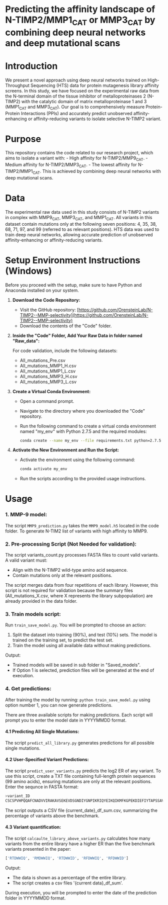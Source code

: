 # Predicting the affinity landscape of N-TIMP2/MMP1<sub>CAT</sub> or MMP3<sub>CAT</sub> by combining deep neural networks and deep mutational scans

# Introduction

We present a novel approach using deep neural networks trained on High-Throughput Sequencing (HTS) data for protein mutagenesis library affinity screens.
In this study, we have focused on the experimental raw data from the N-terminal domain of the tissue inhibitor of metalloproteinases 2 (N-TIMP2) with the catalytic domain of matrix metalloproteinase 1 and 3 (MMP1<sub>CAT</sub> and MMP3<sub>CAT</sub>). Our goal is to comprehensively measure Protein-Protein Interactions (PPIs) and accurately predict unobserved affinity-enhancing or affinity-reducing variants to isolate selective N-TIMP2 variant.

# Purpose

This repository contains the code related to our research project, which aims to isolate a variant with:
   	- High affinity for N-TIMP2/MMP9<sub>CAT</sub>.
    	- Medium affinity for N-TIMP2/MMP3<sub>CAT</sub>.
     	- The lowest affinity for N-TIMP2/MMP1<sub>CAT</sub>.
This is achieved by combining deep neural networks with deep mutational scans.

# Data
The experimental raw data used in this study consists of N-TIMP2 variants in complex with MMP9<sub>CAT</sub>, MMP3<sub>CAT</sub>, and MMP1<sub>CAT</sub>.
All variants in this dataset contain mutations only at the following seven positions: 4, 35, 38, 68, 71, 97, and 99 (referred to as relevant positions).
HTS data was used to train deep neural networks, allowing accurate prediction of unobserved affinity-enhancing or affinity-reducing variants.

# Setup Environment Instructions (Windows)

Before you proceed with the setup, make sure to have Python and Anaconda installed on your system.


1. **Download the Code Repository:**
   - Visit the GitHub repository: [https://github.com/OrensteinLab/N-TIMP2--MMP-selectivity](https://github.com/OrensteinLab/N-TIMP2--MMP-selectivity)
   - Download the contents of the "Code" folder.

2. **Inside the "Code" Folder, Add Your Raw Data in folder named "Raw_data":**

   For code validation, include the following datasets:
   	- All_mutations_Pre.csv
   	- All_mutations_MMP1_H.csv
   	- All_mutations_MMP1_L.csv
   	- All_mutations_MMP3_H.csv
   	- All_mutations_MMP3_L.csv


3. **Create a Virtual Conda Environment:**
   - Open a command prompt.
   - Navigate to the directory where you downloaded the "Code" repository.
   - Run the following command to create a virtual conda environment named "my_env" with Python 2.7.5 and the required modules:
     
     ```bash
     conda create --name my_env --file requirements.txt python=2.7.5
     ```

4. **Activate the New Environment and Run the Script:**
   - Activate the environment using the following command:
     ```bash
     conda activate my_env
     ```
   - Run the scripts according to the provided usage instructions.


# Usage
### 1. MMP-9 model:
The script `MMP9_prediction.py` takes the `MMP9_model.h5` located in the code folder. To generate N-TIM2 list of variants with high affinity to MMP9.

### 2.	Pre-processing Script (Not Needed for validation):
The script variants_count.py processes FASTA files to count valid variants.
A valid variant must:  
* Align with the N-TIMP2 wild-type amino acid sequence.
* Contain mutations only at the relevant positions.
 
The script merges data from four repetitions of each library.
However, this script is not required for validation because the summary files (All_mutations_X.csv, where X represents the library subpopulation) are already provided in the data folder.

### 3.	Train models script:
Run `train_save_model.py`. You will be prompted to choose an action:
1. Split the dataset into training (90%), and test (10%) sets. The model is trained on the training set, to predict the test set.
2. Train the model using all available data without making predictions.
   
Output:
* Trained models will be saved in sub folder in "Saved_models".
* If Option 1 is selected, prediction files will be generated at the end of execution.

### 4.	Get predictions:
After training the model by running: `python train_save_model.py` using option number 1, you can now generate predictions.

There are three available scripts for making predictions.
Each script will prompt you to enter the model date in YYYYMMDD format.

#### 4.1	Predicting All Single Mutations:
The script `predict_all_library.py` generates predictions for all possible single mutations.

#### 4.2	User-Specified Variant Predictions:
The script `predict_user_variants.py` predicts the log2 ER of any variant.
To use this script, create a TXT file containing full-length protein sequences (99 amino acids), ensuring mutations are only at the relevant positions.
Enter the sequnce in FASTA format:
```bash
>variant_ID
CSCSPVHPQQAFCNADVVIRAKAVSEKEVDSGNDIYGNPIKRIQYEIKQIKMFKGPEKDIEFIYTAPSSAVCGVSLDVGGKKEYLIAGKAEGDGKMHIT
```
The script outputs a CSV file {current_date}_df_sum.csv, summarizing the percentage of variants above the benchmark.

#### 4.3	Variant quantification:
The script `calcaulte_library_above_variants.py` calculates how many variants from the entire library have a higher ER than the five benchmark variants presented in the paper:
```bash
['RTDWWIQ', 'RMDWWIQ', 'RTDWWID', 'RFDWWIQ', 'RFDWWID']
```

Output:
* The data is shown as a percentage of the entire library.
* The script creates a csv files '{current data}_df_sum'.
   
During execution, you will be prompted to enter the date of the prediction folder in YYYYMMDD format.


